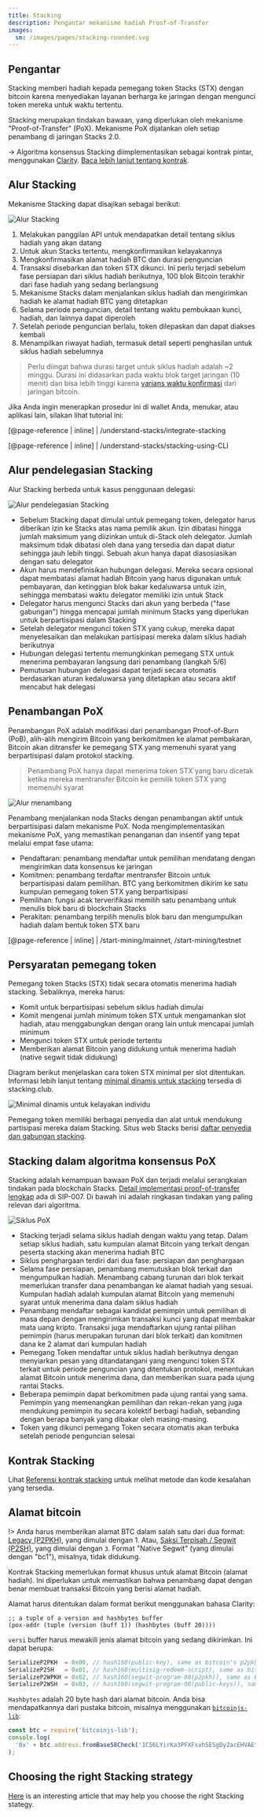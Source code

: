 ```yaml
---
title: Stacking
description: Pengantar mekanisme hadiah Proof-of-Transfer
images:
  sm: /images/pages/stacking-rounded.svg
---
```


## Pengantar

Stacking memberi hadiah kepada pemegang token Stacks (STX) dengan bitcoin karena menyediakan layanan berharga ke jaringan dengan mengunci token mereka untuk waktu tertentu.

Stacking merupakan tindakan bawaan, yang diperlukan oleh mekanisme "Proof-of-Transfer" (PoX). Mekanisme PoX dijalankan oleh setiap penambang di jaringan Stacks 2.0.

-> Algoritma konsensus Stacking diimplementasikan sebagai kontrak pintar, menggunakan [Clarity](/write-smart-contracts/overview). [Baca lebih lanjut tentang kontrak](#stacking-contract).

## Alur Stacking

Mekanisme Stacking dapat disajikan sebagai berikut:

![Alur Stacking](/images/stacking-illustration.png)

1. Melakukan panggilan API untuk mendapatkan detail tentang siklus hadiah yang akan datang
2. Untuk akun Stacks tertentu, mengkonfirmasikan kelayakannya
3. Mengkonfirmasikan alamat hadiah BTC dan durasi penguncian
4. Transaksi disebarkan dan token STX dikunci. Ini perlu terjadi sebelum fase persiapan dari siklus hadiah berikutnya, 100 blok Bitcoin terakhir dari fase hadiah yang sedang berlangsung
5. Mekanisme Stacks dalam menjalankan siklus hadiah dan mengirimkan hadiah ke alamat hadiah BTC yang ditetapkan
6. Selama periode penguncian, detail tentang waktu pembukaan kunci, hadiah, dan lainnya dapat diperoleh
7. Setelah periode penguncian berlalu, token dilepaskan dan dapat diakses kembali
8. Menampilkan riwayat hadiah, termasuk detail seperti penghasilan untuk siklus hadiah sebelumnya

> Perlu diingat bahwa durasi target untuk siklus hadiah adalah ~2 minggu. Durasi ini didasarkan pada waktu blok target jaringan (10 menit) dan bisa lebih tinggi karena [varians waktu konfirmasi](https://www.blockchain.com/charts/median-confirmation-time) dari jaringan bitcoin.

Jika Anda ingin menerapkan prosedur ini di wallet Anda, menukar, atau aplikasi lain, silakan lihat tutorial ini:

[@page-reference | inline] | /understand-stacks/integrate-stacking

[@page-reference | inline] | /understand-stacks/stacking-using-CLI

## Alur pendelegasian Stacking

Alur Stacking berbeda untuk kasus penggunaan delegasi:

![Alur pendelegasian Stacking](/images/stacking-delegation-illustration.png)

- Sebelum Stacking dapat dimulai untuk pemegang token, delegator harus diberikan izin ke Stacks atas nama pemilik akun. Izin dibatasi hingga jumlah maksimum yang diizinkan untuk di-Stack oleh delegator. Jumlah maksimum tidak dibatasi oleh dana yang tersedia dan dapat diatur sehingga jauh lebih tinggi. Sebuah akun hanya dapat diasosiasikan dengan satu delegator
- Akun harus mendefinisikan hubungan delegasi. Mereka secara opsional dapat membatasi alamat hadiah Bitcoin yang harus digunakan untuk pembayaran, dan ketinggian blok bakar kedaluwarsa untuk izin, sehingga membatasi waktu delegator memiliki izin untuk Stack
- Delegator harus mengunci Stacks dari akun yang berbeda ("fase gabungan") hingga mencapai jumlah minimum Stacks yang diperlukan untuk berpartisipasi dalam Stacking
- Setelah delegator mengunci token STX yang cukup, mereka dapat menyelesaikan dan melakukan partisipasi mereka dalam siklus hadiah berikutnya
- Hubungan delegasi tertentu memungkinkan pemegang STX untuk menerima pembayaran langsung dari penambang (langkah 5/6)
- Pemutusan hubungan delegasi dapat terjadi secara otomatis berdasarkan aturan kedaluwarsa yang ditetapkan atau secara aktif mencabut hak delegasi

## Penambangan PoX

Penambangan PoX adalah modifikasi dari penambangan Proof-of-Burn (PoB), alih-alih mengirim Bitcoin yang berkomitmen ke alamat pembakaran, Bitcoin akan ditransfer ke pemegang STX yang memenuhi syarat yang berpartisipasi dalam protokol stacking.

> Penambang PoX hanya dapat menerima token STX yang baru dicetak ketika mereka mentransfer Bitcoin ke pemilik token STX yang memenuhi syarat

![Alur menambang](/images/pox-mining-flow.png)

Penambang menjalankan noda Stacks dengan penambangan aktif untuk berpartisipasi dalam mekanisme PoX. Noda mengimplementasikan mekanisme PoX, yang memastikan penanganan dan insentif yang tepat melalui empat fase utama:

- Pendaftaran: penambang mendaftar untuk pemilihan mendatang dengan mengirimkan data konsensus ke jaringan
- Komitmen: penambang terdaftar mentransfer Bitcoin untuk berpartisipasi dalam pemilihan. BTC yang berkomitmen dikirim ke satu kumpulan pemegang token STX yang berpartisipasi
- Pemilihan: fungsi acak terverifikasi memilih satu penambang untuk menulis blok baru di blockchain Stacks
- Perakitan: penambang terpilih menulis blok baru dan mengumpulkan hadiah dalam bentuk token STX baru

[@page-reference | inline] | /start-mining/mainnet, /start-mining/testnet

## Persyaratan pemegang token

Pemegang token Stacks (STX) tidak secara otomatis menerima hadiah stacking. Sebaliknya, mereka harus:

- Komit untuk berpartisipasi sebelum siklus hadiah dimulai
- Komit mengenai jumlah minimum token STX untuk mengamankan slot hadiah, atau menggabungkan dengan orang lain untuk mencapai jumlah minimum
- Mengunci token STX untuk periode tertentu
- Memberikan alamat Bitcoin yang didukung untuk menerima hadiah (native segwit tidak didukung)

Diagram berikut menjelaskan cara token STX minimal per slot ditentukan. Informasi lebih lanjut tentang [minimal dinamis untuk stacking](https://stacking.club) tersedia di stacking.club.

![Minimal dinamis untuk kelayakan individu](/images/stacking-dynamic-minimum.png)

Pemegang token memiliki berbagai penyedia dan alat untuk mendukung partisipasi mereka dalam Stacking. Situs web Stacks berisi [daftar penyedia dan gabungan stacking](https://stacks.org/stacking#earn).

## Stacking dalam algoritma konsensus PoX

Stacking adalah kemampuan bawaan PoX dan terjadi melalui serangkaian tindakan pada blockchain Stacks. [Detail implementasi proof-of-transfer lengkap](https://github.com/stacks-network/stacks-blockchain/blob/develop/sip/sip-007-stacking-consensus.md) ada di SIP-007. Di bawah ini adalah ringkasan tindakan yang paling relevan dari algoritma.

![Siklus PoX](/images/pox-cycles.png)

- Stacking terjadi selama siklus hadiah dengan waktu yang tetap. Dalam setiap siklus hadiah, satu kumpulan alamat Bitcoin yang terkait dengan peserta stacking akan menerima hadiah BTC
- Siklus penghargaan terdiri dari dua fase: persiapan dan penghargaan
- Selama fase persiapan, penambang memutuskan blok terkait dan mengumpulkan hadiah. Menambang cabang turunan dari blok terkait memerlukan transfer dana penambangan ke alamat hadiah yang sesuai. Kumpulan hadiah adalah kumpulan alamat Bitcoin yang memenuhi syarat untuk menerima dana dalam siklus hadiah
- Penambang mendaftar sebagai kandidat pemimpin untuk pemilihan di masa depan dengan mengirimkan transaksi kunci yang dapat membakar mata uang kripto. Transaksi juga mendaftarkan ujung rantai pilihan pemimpin (harus merupakan turunan dari blok terkait) dan komitmen dana ke 2 alamat dari kumpulan hadiah
- Pemegang Token mendaftar untuk siklus hadiah berikutnya dengan menyiarkan pesan yang ditandatangani yang mengunci token STX terkait untuk periode penguncian yang ditentukan protokol, menentukan alamat Bitcoin untuk menerima dana, dan memberikan suara pada ujung rantai Stacks.
- Beberapa pemimpin dapat berkomitmen pada ujung rantai yang sama. Pemimpin yang memenangkan pemilihan dan rekan-rekan yang juga mendukung pemimpin itu secara kolektif berbagi hadiah, sebanding dengan berapa banyak yang dibakar oleh masing-masing.
- Token yang dikunci pemegang Token secara otomatis akan terbuka setelah periode penguncian selesai

## Kontrak Stacking

Lihat [Referensi kontrak stacking](/references/stacking-contract) untuk melihat metode dan kode kesalahan yang tersedia.

## Alamat bitcoin

!> Anda harus memberikan alamat BTC dalam salah satu dari dua format: [Legacy (P2PKH)](https://en.bitcoin.it/wiki/Transaction#Pay-to-PubkeyHash), yang dimulai dengan <kode>1</kode>. Atau, [Saksi Terpisah / Segwit (P2SH)](https://en.bitcoin.it/wiki/Pay_to_script_hash), yang dimulai dengan `3`. Format "Native Segwit" (yang dimulai dengan "bc1"), misalnya, tidak didukung.

Kontrak Stacking memerlukan format khusus untuk alamat Bitcoin (alamat hadiah). Ini diperlukan untuk memastikan bahwa penambang dapat dengan benar membuat transaksi Bitcoin yang berisi alamat hadiah.

Alamat harus ditentukan dalam format berikut menggunakan bahasa Clarity:

```clar
;; a tuple of a version and hashbytes buffer
(pox-addr (tuple (version (buff 1)) (hashbytes (buff 20))))
```

`versi` buffer harus mewakili jenis alamat bitcoin yang sedang dikirimkan. Ini dapat berupa:

```js
SerializeP2PKH  = 0x00, // hash160(public-key), same as bitcoin's p2pkh
SerializeP2SH   = 0x01, // hash160(multisig-redeem-script), same as bitcoin's multisig p2sh
SerializeP2WPKH = 0x02, // hash160(segwit-program-00(p2pkh)), same as bitcoin's p2sh-p2wpkh
SerializeP2WSH  = 0x03, // hash160(segwit-program-00(public-keys)), same as bitcoin's p2sh-p2wsh
```

`Hashbytes` adalah 20 byte hash dari alamat bitcoin. Anda bisa mendapatkannya dari pustaka bitcoin, misalnya menggunakan [`bitcoinjs-lib`](https://github.com/bitcoinjs/bitcoinjs-lib):

```js
const btc = require('bitcoinjs-lib');
console.log(
  '0x' + btc.address.fromBase58Check('1C56LYirKa3PFXFsvhSESgDy2acEHVAEt6').hash.toString('hex')
);
```

## Choosing the right Stacking strategy

[Here](https://blog.stacks.co/stacking-strategy) is an interesting article that may help you choose the right Stacking stategy.
